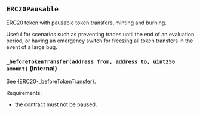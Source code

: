 ## `ERC20Pausable`



ERC20 token with pausable token transfers, minting and burning.

Useful for scenarios such as preventing trades until the end of an evaluation
period, or having an emergency switch for freezing all token transfers in the
event of a large bug.


### `_beforeTokenTransfer(address from, address to, uint256 amount)` (internal)



See {ERC20-_beforeTokenTransfer}.

Requirements:

- the contract must not be paused.


